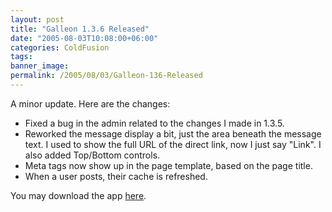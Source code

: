 ```yaml
---
layout: post
title: "Galleon 1.3.6 Released"
date: "2005-08-03T10:08:00+06:00"
categories: ColdFusion 
tags: 
banner_image: 
permalink: /2005/08/03/Galleon-136-Released
---
```


A minor update. Here are the changes:

<ul>
<li>Fixed a bug in the admin related to the changes I made in 1.3.5.
<li>Reworked the message display a bit, just the area beneath the message text. I used to show the full URL of the direct link, now I just say "Link". I also added Top/Bottom controls.
<li>Meta tags now show up in the page template, based on the page title.
<li>When a user posts, their cache is refreshed.
</ul>

You may download the app <a href="http://ray.camdenfamily.com/downloads/forums.zip">here</a>.
